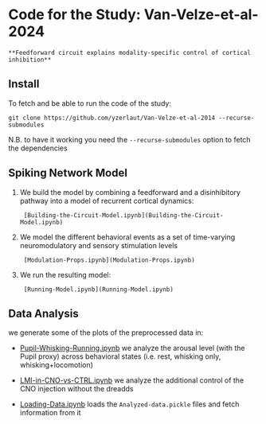 # Code for the Study: Van-Velze-et-al-2024

    **Feedforward circuit explains modality-specific control of cortical inhibition**

## Install

To fetch and be able to run the code of the study:
```
git clone https://github.com/yzerlaut/Van-Velze-et-al-2014 --recurse-submodules
```
N.B. to have it working you need the `--recurse-submodules` option to fetch the dependencies

## Spiking Network Model

1) We build the model by combining a feedforward and a disinhibitory pathway 
    into a model of recurrent cortical dynamics:
        
        [Building-the-Circuit-Model.ipynb](Building-the-Circuit-Model.ipynb)

2) We model the different behavioral events as a set of time-varying 
    neuromodulatory and sensory stimulation levels

        [Modulation-Props.ipynb](Modulation-Props.ipynb)

3) We run the resulting model:

        [Running-Model.ipynb](Running-Model.ipynb) 

## Data Analysis

we generate some of the plots of the preprocessed data in:

- [Pupil-Whisking-Running.ipynb](./Pupil-Whisking-Running.ipynb)
    we analyze the arousal level (with the Pupil proxy) across behavioral states
        (i.e. rest, whisking only, whisking+locomotion)

- [LMI-in-CNO-vs-CTRL.ipynb](./LMI-in-CNO-vs-CTRL.ipynb)
    we analyze the additional control of the CNO injection without the dreadds

- [Loading-Data.ipynb](./Loading-Data.ipynb)
    loads the `Analyzed-data.pickle`  files and fetch information from it




